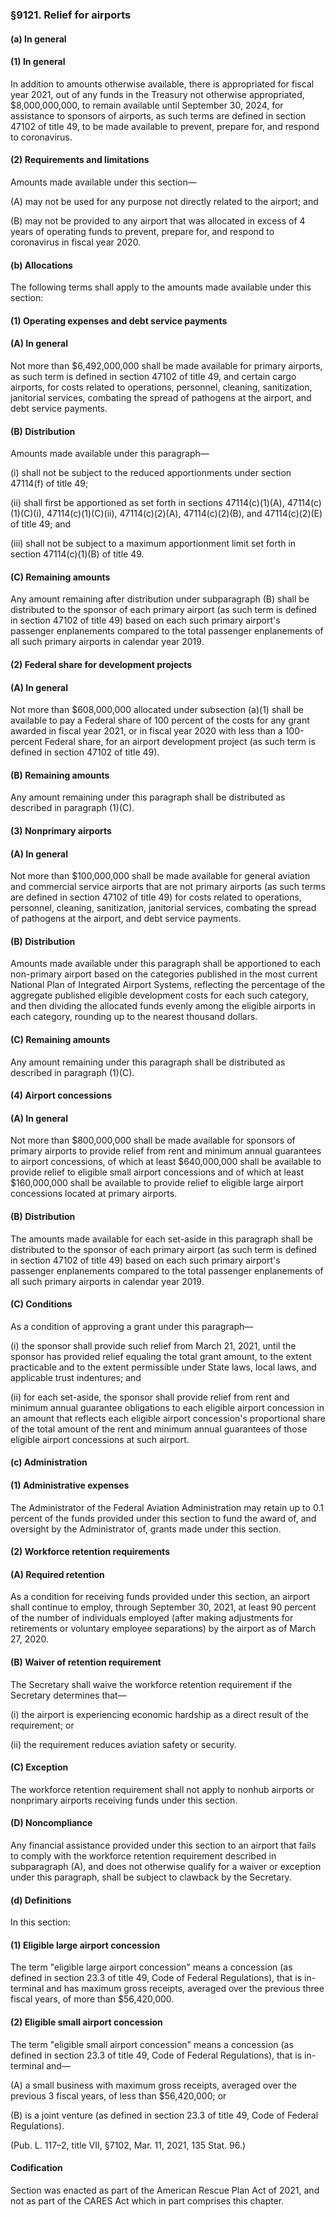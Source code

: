 ### §9121. Relief for airports ###

#### (a) In general ####

#### (1) In general ####

In addition to amounts otherwise available, there is appropriated for fiscal year 2021, out of any funds in the Treasury not otherwise appropriated, $8,000,000,000, to remain available until September 30, 2024, for assistance to sponsors of airports, as such terms are defined in section 47102 of title 49, to be made available to prevent, prepare for, and respond to coronavirus.

#### (2) Requirements and limitations ####

Amounts made available under this section—

(A) may not be used for any purpose not directly related to the airport; and

(B) may not be provided to any airport that was allocated in excess of 4 years of operating funds to prevent, prepare for, and respond to coronavirus in fiscal year 2020.

#### (b) Allocations ####

The following terms shall apply to the amounts made available under this section:

#### (1) Operating expenses and debt service payments ####

#### (A) In general ####

Not more than $6,492,000,000 shall be made available for primary airports, as such term is defined in section 47102 of title 49, and certain cargo airports, for costs related to operations, personnel, cleaning, sanitization, janitorial services, combating the spread of pathogens at the airport, and debt service payments.

#### (B) Distribution ####

 Amounts made available under this paragraph—

(i) shall not be subject to the reduced apportionments under section 47114(f) of title 49;

(ii) shall first be apportioned as set forth in sections 47114(c)(1)(A), 47114(c)(1)(C)(i), 47114(c)(1)(C)(ii), 47114(c)(2)(A), 47114(c)(2)(B), and 47114(c)(2)(E) of title 49; and

(iii) shall not be subject to a maximum apportionment limit set forth in section 47114(c)(1)(B) of title 49.

#### (C) Remaining amounts ####

Any amount remaining after distribution under subparagraph (B) shall be distributed to the sponsor of each primary airport (as such term is defined in section 47102 of title 49) based on each such primary airport's passenger enplanements compared to the total passenger enplanements of all such primary airports in calendar year 2019.

#### (2) Federal share for development projects ####

#### (A) In general ####

Not more than $608,000,000 allocated under subsection (a)(1) shall be available to pay a Federal share of 100 percent of the costs for any grant awarded in fiscal year 2021, or in fiscal year 2020 with less than a 100-percent Federal share, for an airport development project (as such term is defined in section 47102 of title 49).

#### (B) Remaining amounts ####

Any amount remaining under this paragraph shall be distributed as described in paragraph (1)(C).

#### (3) Nonprimary airports ####

#### (A) In general ####

Not more than $100,000,000 shall be made available for general aviation and commercial service airports that are not primary airports (as such terms are defined in section 47102 of title 49) for costs related to operations, personnel, cleaning, sanitization, janitorial services, combating the spread of pathogens at the airport, and debt service payments.

#### (B) Distribution ####

Amounts made available under this paragraph shall be apportioned to each non-primary airport based on the categories published in the most current National Plan of Integrated Airport Systems, reflecting the percentage of the aggregate published eligible development costs for each such category, and then dividing the allocated funds evenly among the eligible airports in each category, rounding up to the nearest thousand dollars.

#### (C) Remaining amounts ####

Any amount remaining under this paragraph shall be distributed as described in paragraph (1)(C).

#### (4) Airport concessions ####

#### (A) In general ####

Not more than $800,000,000 shall be made available for sponsors of primary airports to provide relief from rent and minimum annual guarantees to airport concessions, of which at least $640,000,000 shall be available to provide relief to eligible small airport concessions and of which at least $160,000,000 shall be available to provide relief to eligible large airport concessions located at primary airports.

#### (B) Distribution ####

The amounts made available for each set-aside in this paragraph shall be distributed to the sponsor of each primary airport (as such term is defined in section 47102 of title 49) based on each such primary airport's passenger enplanements compared to the total passenger enplanements of all such primary airports in calendar year 2019.

#### (C) Conditions ####

As a condition of approving a grant under this paragraph—

(i) the sponsor shall provide such relief from March 21, 2021, until the sponsor has provided relief equaling the total grant amount, to the extent practicable and to the extent permissible under State laws, local laws, and applicable trust indentures; and

(ii) for each set-aside, the sponsor shall provide relief from rent and minimum annual guarantee obligations to each eligible airport concession in an amount that reflects each eligible airport concession's proportional share of the total amount of the rent and minimum annual guarantees of those eligible airport concessions at such airport.

#### (c) Administration ####

#### (1) Administrative expenses ####

The Administrator of the Federal Aviation Administration may retain up to 0.1 percent of the funds provided under this section to fund the award of, and oversight by the Administrator of, grants made under this section.

#### (2) Workforce retention requirements ####

#### (A) Required retention ####

As a condition for receiving funds provided under this section, an airport shall continue to employ, through September 30, 2021, at least 90 percent of the number of individuals employed (after making adjustments for retirements or voluntary employee separations) by the airport as of March 27, 2020.

#### (B) Waiver of retention requirement ####

The Secretary shall waive the workforce retention requirement if the Secretary determines that—

(i) the airport is experiencing economic hardship as a direct result of the requirement; or

(ii) the requirement reduces aviation safety or security.

#### (C) Exception ####

The workforce retention requirement shall not apply to nonhub airports or nonprimary airports receiving funds under this section.

#### (D) Noncompliance ####

Any financial assistance provided under this section to an airport that fails to comply with the workforce retention requirement described in subparagraph (A), and does not otherwise qualify for a waiver or exception under this paragraph, shall be subject to clawback by the Secretary.

#### (d) Definitions ####

In this section:

#### (1) Eligible large airport concession ####

The term "eligible large airport concession" means a concession (as defined in section 23.3 of title 49, Code of Federal Regulations), that is in-terminal and has maximum gross receipts, averaged over the previous three fiscal years, of more than $56,420,000.

#### (2) Eligible small airport concession ####

The term "eligible small airport concession" means a concession (as defined in section 23.3 of title 49, Code of Federal Regulations), that is in-terminal and—

(A) a small business with maximum gross receipts, averaged over the previous 3 fiscal years, of less than $56,420,000; or

(B) is a joint venture (as defined in section 23.3 of title 49, Code of Federal Regulations).

(Pub. L. 117–2, title VII, §7102, Mar. 11, 2021, 135 Stat. 96.)

#### Codification ####

Section was enacted as part of the American Rescue Plan Act of 2021, and not as part of the CARES Act which in part comprises this chapter.